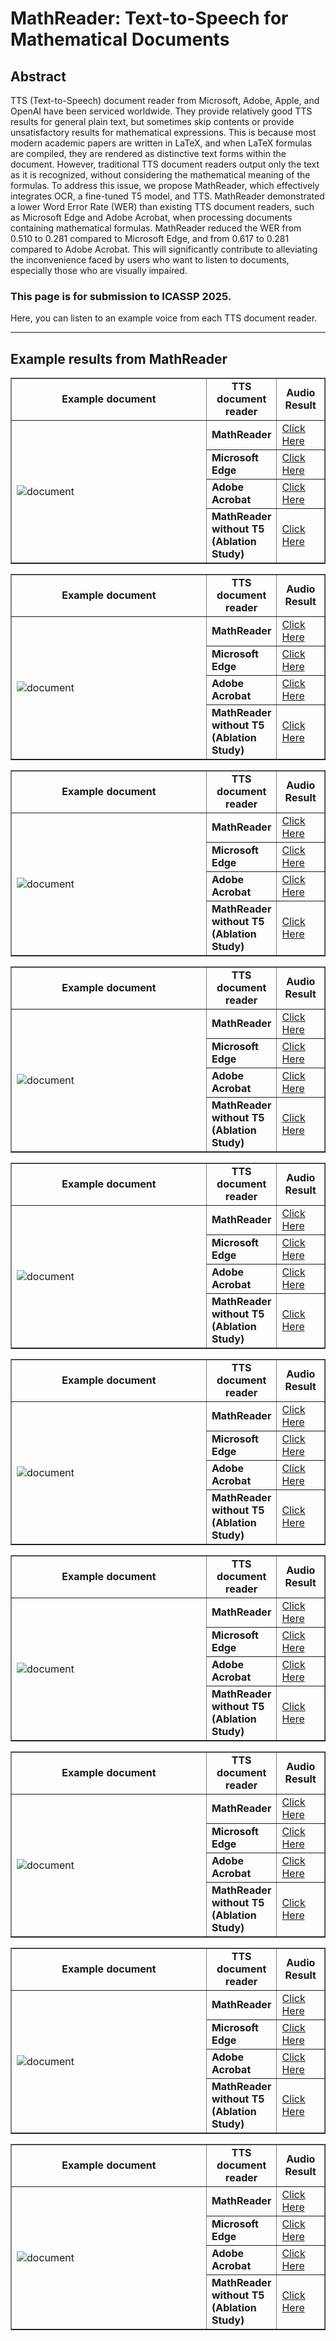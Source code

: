 # MathReader: Text-to-Speech for Mathematical Documents

## Abstract
TTS (Text-to-Speech) document reader from Microsoft, Adobe, Apple, and OpenAI have been serviced worldwide. They provide relatively good TTS results for general plain text, but sometimes skip contents or provide unsatisfactory results for mathematical expressions. This is because most modern academic papers are written in LaTeX, and when LaTeX formulas are compiled, they are rendered as distinctive text forms within the document. However, traditional TTS document readers output only the text as it is recognized, without considering the mathematical meaning of the formulas. To address this issue, we propose MathReader, which effectively integrates OCR, a fine-tuned T5 model, and TTS. MathReader demonstrated a lower Word Error Rate (WER) than existing TTS document readers, such as Microsoft Edge and Adobe Acrobat, when processing documents containing mathematical formulas. MathReader reduced the WER from 0.510 to 0.281 compared to Microsoft Edge, and from 0.617 to 0.281 compared to Adobe Acrobat. This will significantly contribute to alleviating the inconvenience faced by users who want to listen to documents, especially those who are visually impaired.

### This page is for submission to ICASSP 2025.

Here, you can listen to an example voice from each TTS document reader.

---

## Example results from MathReader

<table border="1">
  <colgroup>
    <col style="width:800px;">
    <col style="width:100px;">
    <col style="width:100px;">
  </colgroup>
  <tr>
    <td align="center"><b>Example document</b></td>
    <td align="center"><b>TTS document reader</b></td>
    <td align="center"><b>Audio Result</b></td>
  </tr>
  <tr>
    <td rowspan="4"><img src="image/2.png" alt="document"></td>
    <td><b>MathReader</b></td>
    <td><a href="https://soundcloud.com/8j9shhld5qmv/17fe7bd6-07fb-410d-a204-7229574b283d?in=8j9shhld5qmv/sets/mathreader&si=1fae71985d2b48dead9aa0b39f2798d4&utm_source=clipboard&utm_medium=text&utm_campaign=social_sharing" target="_blank">Click Here</a></td>
  </tr>
  <tr>
    <td><b>Microsoft Edge</b></td>
    <td><a href="https://soundcloud.com/8j9shhld5qmv/bf28e46f-a08b-41f1-ab93-1ef8c0b06841?in=8j9shhld5qmv/sets/microsoft-edge&si=d0cf4ac7e8904a6c976904e17e50bcf4&utm_source=clipboard&utm_medium=text&utm_campaign=social_sharing" target="_blank">Click Here</a></td>
  </tr>
  <tr>
    <td><b>Adobe Acrobat</b></td>
    <td><a href="https://soundcloud.com/8j9shhld5qmv/cb4d670f-d969-4a5f-ad28-f029edc9c305?in=8j9shhld5qmv/sets/adobe-acrobat&si=14e9e0f8080b447082f2e882165c7c19&utm_source=clipboard&utm_medium=text&utm_campaign=social_sharing" target="_blank">Click Here</a></td>
  </tr>
  <tr>
    <td><b>MathReader without T5     (Ablation Study)</b></td>
    <td><a href="https://soundcloud.com/8j9shhld5qmv/9d09cb4a-2db4-4d9b-815e-2ca50a9c9aa9?in=8j9shhld5qmv/sets/mathreader-without-t5-ablation-study&si=2969bc6574434e79985a8d84bef26580&utm_source=clipboard&utm_medium=text&utm_campaign=social_sharing" target="_blank">Click Here</a></td>
  </tr>
</table>

<table border="1">
  <colgroup>
    <col style="width:800px;">
    <col style="width:100px;">
    <col style="width:100px;">
  </colgroup>
  <tr>
    <td align="center"><b>Example document</b></td>
    <td align="center"><b>TTS document reader</b></td>
    <td align="center"><b>Audio Result</b></td>
  </tr>
  <tr>
    <td rowspan="4"><img src="image/3.png" alt="document"></td>
    <td><b>MathReader</b></td>
    <td><a href="https://soundcloud.com/8j9shhld5qmv/8002e42f-8018-43d9-9897-1d962b4e54ef?in=8j9shhld5qmv/sets/mathreader&si=c0e3ed0db3c5486d88f0614cea5f3a00&utm_source=clipboard&utm_medium=text&utm_campaign=social_sharing" target="_blank">Click Here</a></td>
  </tr>
  <tr>
    <td><b>Microsoft Edge</b></td>
    <td><a href="https://soundcloud.com/8j9shhld5qmv/4d4d1afc-6fb6-4ad1-8605-8021038836a9?in=8j9shhld5qmv/sets/microsoft-edge&si=d9185b792eb944c98c01987f533f672a&utm_source=clipboard&utm_medium=text&utm_campaign=social_sharing" target="_blank">Click Here</a></td>
  </tr>
  <tr>
    <td><b>Adobe Acrobat</b></td>
    <td><a href="https://soundcloud.com/8j9shhld5qmv/d6151c42-071a-449e-a62a-b133558ee83d?in=8j9shhld5qmv/sets/adobe-acrobat&si=94b495a468eb4d2b899e5a46a87dba44&utm_source=clipboard&utm_medium=text&utm_campaign=social_sharing" target="_blank">Click Here</a></td>
  </tr>
  <tr>
    <td><b>MathReader without T5     (Ablation Study)</b></td>
    <td><a href="https://soundcloud.com/8j9shhld5qmv/68de0b0b-ed57-4ff0-81da-2e8f7a2db67e?in=8j9shhld5qmv/sets/mathreader-without-t5-ablation-study&si=80f2be00ceb74fdd8cd0058bd68b8dc1&utm_source=clipboard&utm_medium=text&utm_campaign=social_sharing" target="_blank">Click Here</a></td>
  </tr>
</table>

<table border="1">
  <colgroup>
    <col style="width:800px;">
    <col style="width:100px;">
    <col style="width:100px;">
  </colgroup>
  <tr>
    <td align="center"><b>Example document</b></td>
    <td align="center"><b>TTS document reader</b></td>
    <td align="center"><b>Audio Result</b></td>
  </tr>
  <tr>
    <td rowspan="4"><img src="image/4.png" alt="document"></td>
    <td><b>MathReader</b></td>
    <td><a href="https://soundcloud.com/8j9shhld5qmv/2a7135c2-da8c-4a59-abf3-898777244fc3?in=8j9shhld5qmv/sets/mathreader&si=4989e41beed04fc093664a509673d977&utm_source=clipboard&utm_medium=text&utm_campaign=social_sharing" target="_blank">Click Here</a></td>
  </tr>
  <tr>
    <td><b>Microsoft Edge</b></td>
    <td><a href="https://soundcloud.com/8j9shhld5qmv/e9b7d5ea-38e6-4aad-80d9-8a9fa6663556?in=8j9shhld5qmv/sets/microsoft-edge&si=2a99828299e247bba992d1af04efa2dd&utm_source=clipboard&utm_medium=text&utm_campaign=social_sharing" target="_blank">Click Here</a></td>
  </tr>
  <tr>
    <td><b>Adobe Acrobat</b></td>
    <td><a href="https://soundcloud.com/8j9shhld5qmv/1b5a8dd1-1d82-4d2f-ab4e-7a688c0402aa?in=8j9shhld5qmv/sets/adobe-acrobat&si=847f01450e3c44bbaaff9916dd4c21e8&utm_source=clipboard&utm_medium=text&utm_campaign=social_sharing" target="_blank">Click Here</a></td>
  </tr>
  <tr>
    <td><b>MathReader without T5     (Ablation Study)</b></td>
    <td><a href="https://soundcloud.com/8j9shhld5qmv/824b0ab4-e47f-4ad4-ab0e-ba70decc69ef?in=8j9shhld5qmv/sets/mathreader-without-t5-ablation-study&si=1f68824c2f0c401dad1f375c504b36ec&utm_source=clipboard&utm_medium=text&utm_campaign=social_sharing" target="_blank">Click Here</a></td>
  </tr>
</table>

<table border="1">
  <colgroup>
    <col style="width:800px;">
    <col style="width:100px;">
    <col style="width:100px;">
  </colgroup>
  <tr>
    <td align="center"><b>Example document</b></td>
    <td align="center"><b>TTS document reader</b></td>
    <td align="center"><b>Audio Result</b></td>
  </tr>
  <tr>
    <td rowspan="4"><img src="image/5.png" alt="document"></td>
    <td><b>MathReader</b></td>
    <td><a href="https://soundcloud.com/8j9shhld5qmv/50769394-2136-45ad-b9e6-25be1155025e?in=8j9shhld5qmv/sets/mathreader&si=a27c78e1a6094a3ea7b025ddc8eb04c6&utm_source=clipboard&utm_medium=text&utm_campaign=social_sharing" target="_blank">Click Here</a></td>
  </tr>
  <tr>
    <td><b>Microsoft Edge</b></td>
    <td><a href="https://soundcloud.com/8j9shhld5qmv/486c3ba5-7c0a-4cf9-8b9c-44bb4a5d12f1?in=8j9shhld5qmv/sets/microsoft-edge&si=5e581a4ff4524a4c95d907e0f1fcd0a8&utm_source=clipboard&utm_medium=text&utm_campaign=social_sharing" target="_blank">Click Here</a></td> 
  </tr>
  <tr>
    <td><b>Adobe Acrobat</b></td>
    <td><a href="https://soundcloud.com/8j9shhld5qmv/1776db6d-5dcd-4a39-8139-7312d3abe10e?in=8j9shhld5qmv/sets/adobe-acrobat&si=2f0aa0b57ca2470998163558d248ecd9&utm_source=clipboard&utm_medium=text&utm_campaign=social_sharing" target="_blank">Click Here</a></td>
  </tr>
  <tr>
    <td><b>MathReader without T5     (Ablation Study)</b></td>
    <td><a href="https://soundcloud.com/8j9shhld5qmv/966b5b87-2c37-46ca-b75e-63af9189b9b1?in=8j9shhld5qmv/sets/mathreader-without-t5-ablation-study&si=d1b0faf0707f4970a16a644ec2ba10f6&utm_source=clipboard&utm_medium=text&utm_campaign=social_sharing" target="_blank">Click Here</a></td>
  </tr>
</table>



<table border="1">
  <colgroup>
    <col style="width:800px;">
    <col style="width:100px;">
    <col style="width:100px;">
  </colgroup>
  <tr>
    <td align="center"><b>Example document</b></td>
    <td align="center"><b>TTS document reader</b></td>
    <td align="center"><b>Audio Result</b></td>
  </tr>
  <tr>
    <td rowspan="4"><img src="image/6.png" alt="document"></td>
    <td><b>MathReader</b></td>
    <td><a href="https://soundcloud.com/8j9shhld5qmv/b4ff9b87-c896-4215-a2ea-96cbd20e9118?in=8j9shhld5qmv/sets/mathreader&si=a0d5fd255b164f289379594c898611cc&utm_source=clipboard&utm_medium=text&utm_campaign=social_sharing" target="_blank">Click Here</a></td>
  </tr>
  <tr>
    <td><b>Microsoft Edge</b></td>
    <td><a href="https://soundcloud.com/8j9shhld5qmv/46f3fbb8-1e46-4e0f-a11c-22f9b7d5b233?in=8j9shhld5qmv/sets/microsoft-edge&si=bb7455dfa7f946c5b819c1378887cb79&utm_source=clipboard&utm_medium=text&utm_campaign=social_sharing" target="_blank">Click Here</a></td>
  </tr>
  <tr>
    <td><b>Adobe Acrobat</b></td>
    <td><a href="https://soundcloud.com/8j9shhld5qmv/334fc7e6-4a0e-45fc-9375-83042b5a1ce8?in=8j9shhld5qmv/sets/adobe-acrobat&si=7ab33852d27a4b3fbe2d8e3360a17636&utm_source=clipboard&utm_medium=text&utm_campaign=social_sharing" target="_blank">Click Here</a></td>
  </tr>
  <tr>
    <td><b>MathReader without T5     (Ablation Study)</b></td>
    <td><a href="https://soundcloud.com/8j9shhld5qmv/da4208f4-120e-4687-b4fc-afdf8d5da9b5?in=8j9shhld5qmv/sets/mathreader-without-t5-ablation-study&si=309929894fea492e940a6c838990c31d&utm_source=clipboard&utm_medium=text&utm_campaign=social_sharing" target="_blank">Click Here</a></td>
  </tr>
</table>

<table border="1">
  <colgroup>
    <col style="width:800px;">
    <col style="width:100px;">
    <col style="width:100px;">
  </colgroup>
  <tr>
    <td align="center"><b>Example document</b></td>
    <td align="center"><b>TTS document reader</b></td>
    <td align="center"><b>Audio Result</b></td>
  </tr>
  <tr>
    <td rowspan="4"><img src="image/7.png" alt="document"></td>
    <td><b>MathReader</b></td>
    <td><a href="https://soundcloud.com/8j9shhld5qmv/bd66a1b0-d637-4082-baac-db352ed16193?in=8j9shhld5qmv/sets/mathreader&si=950c8f775b054dc88fd3654291b46302&utm_source=clipboard&utm_medium=text&utm_campaign=social_sharing" target="_blank">Click Here</a></td>
  </tr>
  <tr>
    <td><b>Microsoft Edge</b></td>
    <td><a href="https://soundcloud.com/8j9shhld5qmv/1a92ed84-3149-4c25-adf1-79da2f7a73a7?in=8j9shhld5qmv/sets/microsoft-edge&si=a841006475244c02852732d3c764d755&utm_source=clipboard&utm_medium=text&utm_campaign=social_sharing" target="_blank">Click Here</a></td>
  </tr>
  <tr>
    <td><b>Adobe Acrobat</b></td>
    <td><a href="https://soundcloud.com/8j9shhld5qmv/637c8187-f188-4e3a-8a98-39c4e4174e24?in=8j9shhld5qmv/sets/adobe-acrobat&si=3947546e62d541868c05673cf5535e4e&utm_source=clipboard&utm_medium=text&utm_campaign=social_sharing" target="_blank">Click Here</a></td>
  </tr>
  <tr>
    <td><b>MathReader without T5     (Ablation Study)</b></td>
    <td><a href="https://soundcloud.com/8j9shhld5qmv/4e156825-3b15-4e0f-86c2-8c4cd1055881?in=8j9shhld5qmv/sets/mathreader-without-t5-ablation-study&si=07a422a72971462aa95723030d97a3ec&utm_source=clipboard&utm_medium=text&utm_campaign=social_sharing" target="_blank">Click Here</a></td>
  </tr>
</table>

<table border="1">
  <colgroup>
    <col style="width:800px;">
    <col style="width:100px;">
    <col style="width:100px;">
  </colgroup>
  <tr>
    <td align="center"><b>Example document</b></td>
    <td align="center"><b>TTS document reader</b></td>
    <td align="center"><b>Audio Result</b></td>
  </tr>
  <tr>
    <td rowspan="4"><img src="image/8.png" alt="document"></td>
    <td><b>MathReader</b></td>
    <td><a href="https://soundcloud.com/8j9shhld5qmv/1945e0aa-d3cc-4734-a381-17157082bc38?in=8j9shhld5qmv/sets/mathreader&si=0ad7081abb7b42e69733551898c5b0fd&utm_source=clipboard&utm_medium=text&utm_campaign=social_sharing" target="_blank">Click Here</a></td>
  </tr>
  <tr>
    <td><b>Microsoft Edge</b></td>
    <td><a href="https://soundcloud.com/8j9shhld5qmv/fa8343f0-ebd8-4ea0-922e-f3c97aead809?in=8j9shhld5qmv/sets/microsoft-edge&si=8946251c937d40108696defb8842b7a8&utm_source=clipboard&utm_medium=text&utm_campaign=social_sharing" target="_blank">Click Here</a></td>
  </tr>
  <tr>
    <td><b>Adobe Acrobat</b></td>
    <td><a href="https://soundcloud.com/8j9shhld5qmv/412d652f-5ce6-48c7-bdc7-b29c56c1052c?in=8j9shhld5qmv/sets/adobe-acrobat&si=cae62e48bc794d48a3234bb7232d8e3a&utm_source=clipboard&utm_medium=text&utm_campaign=social_sharing" target="_blank">Click Here</a></td>
  </tr>
  <tr>
    <td><b>MathReader without T5     (Ablation Study)</b></td>
    <td><a href="https://soundcloud.com/8j9shhld5qmv/426c4766-9f4a-4c58-954e-7bc85031482e?in=8j9shhld5qmv/sets/mathreader-without-t5-ablation-study&si=a7d7df88a55e403daf77b21a9914ab68&utm_source=clipboard&utm_medium=text&utm_campaign=social_sharing" target="_blank">Click Here</a></td>
  </tr>
</table>

<table border="1">
  <colgroup>
    <col style="width:800px;">
    <col style="width:100px;">
    <col style="width:100px;">
  </colgroup>
  <tr>
    <td align="center"><b>Example document</b></td>
    <td align="center"><b>TTS document reader</b></td>
    <td align="center"><b>Audio Result</b></td>
  </tr>
  <tr>
    <td rowspan="4"><img src="image/9.png" alt="document"></td>
    <td><b>MathReader</b></td>
    <td><a href="https://soundcloud.com/8j9shhld5qmv/7ab231be-a9fd-4638-b6a6-effa77c0862a?in=8j9shhld5qmv/sets/mathreader&si=400ba887a8d84cc19b3f5aedd5d67b63&utm_source=clipboard&utm_medium=text&utm_campaign=social_sharing" target="_blank">Click Here</a></td>
  </tr>
  <tr>
    <td><b>Microsoft Edge</b></td>
    <td><a href="https://soundcloud.com/8j9shhld5qmv/9a?in=8j9shhld5qmv/sets/microsoft-edge&si=838e832049674aa3a60544cd20cdbfc9&utm_source=clipboard&utm_medium=text&utm_campaign=social_sharing" target="_blank">Click Here</a></td>
  </tr>
  <tr>
    <td><b>Adobe Acrobat</b></td>
    <td><a href="https://soundcloud.com/8j9shhld5qmv/da0e2411-019a-4b9a-a916-9de70a1d5b3e?in=8j9shhld5qmv/sets/adobe-acrobat&si=6aadcc99777e4a43a7e8a41d511e46d5&utm_source=clipboard&utm_medium=text&utm_campaign=social_sharing" target="_blank">Click Here</a></td>
  </tr>
  <tr>
    <td><b>MathReader without T5     (Ablation Study)</b></td>
    <td><a href="https://soundcloud.com/8j9shhld5qmv/a001b5a8-df26-458e-b2c9-7fd5f661ff18?in=8j9shhld5qmv/sets/mathreader-without-t5-ablation-study&si=1823c3b58cc8439fb61587e73ef2a968&utm_source=clipboard&utm_medium=text&utm_campaign=social_sharing" target="_blank">Click Here</a></td>
  </tr>
</table>

<table border="1">
  <colgroup>
    <col style="width:800px;">
    <col style="width:100px;">
    <col style="width:100px;">
  </colgroup>
  <tr>
    <td align="center"><b>Example document</b></td>
    <td align="center"><b>TTS document reader</b></td>
    <td align="center"><b>Audio Result</b></td>
  </tr>
  <tr>
    <td rowspan="4"><img src="image/10.png" alt="document"></td>
    <td><b>MathReader</b></td>
    <td><a href="https://soundcloud.com/8j9shhld5qmv/4701ea74-099d-4891-b28c-c0d59c06f3f9?in=8j9shhld5qmv/sets/mathreader&si=b53ff0f42cee41d497bfdee6286cfbcb&utm_source=clipboard&utm_medium=text&utm_campaign=social_sharing" target="_blank">Click Here</a></td>
  </tr>
  <tr>
    <td><b>Microsoft Edge</b></td>
    <td><a href="https://soundcloud.com/8j9shhld5qmv/10a?in=8j9shhld5qmv/sets/microsoft-edge&si=8420f41f45f146a38d6b895981445b98&utm_source=clipboard&utm_medium=text&utm_campaign=social_sharing" target="_blank">Click Here</a></td>
  </tr>
  <tr>
    <td><b>Adobe Acrobat</b></td>
    <td><a href="https://soundcloud.com/8j9shhld5qmv/d1fb0250-dcad-4b62-b680-fbdde03d26f4?in=8j9shhld5qmv/sets/adobe-acrobat&si=c52b0df7ff17470095b1d2003790d180&utm_source=clipboard&utm_medium=text&utm_campaign=social_sharing" target="_blank">Click Here</a></td>
  </tr>
  <tr>
    <td><b>MathReader without T5     (Ablation Study)</b></td>
    <td><a href="https://soundcloud.com/8j9shhld5qmv/6a4ea359-31c3-4168-93cf-67b1d6b37522?in=8j9shhld5qmv/sets/mathreader-without-t5-ablation-study&si=5372d03baa194f5d954100b7e6d0c1ef&utm_source=clipboard&utm_medium=text&utm_campaign=social_sharing" target="_blank">Click Here</a></td>
  </tr>
</table>

<table border="1">
  <colgroup>
    <col style="width:800px;">
    <col style="width:100px;">
    <col style="width:100px;">
  </colgroup>
  <tr>
    <td align="center"><b>Example document</b></td>
    <td align="center"><b>TTS document reader</b></td>
    <td align="center"><b>Audio Result</b></td>
  </tr>
  <tr>
    <td rowspan="4"><img src="image/1.png" alt="document"></td>
    <td><b>MathReader</b></td>
    <td><a href="https://soundcloud.com/8j9shhld5qmv/b7641286-b7cf-4070-a9d9-e9e739266a50?in=8j9shhld5qmv/sets/mathreader&si=e7be50fab6564f458f3aeb9c7152ea3e&utm_source=clipboard&utm_medium=text&utm_campaign=social_sharing" target="_blank">Click Here</a></td>
  </tr>
  <tr>
    <td><b>Microsoft Edge</b></td>
    <td><a href="https://soundcloud.com/8j9shhld5qmv/956e9473-96a8-4f7b-b59c-243f69a7f2e2?in=8j9shhld5qmv/sets/microsoft-edge&si=edacc4982aa34998bb1df88590e68df3&utm_source=clipboard&utm_medium=text&utm_campaign=social_sharing" target="_blank">Click Here</a></td>
  </tr>
  <tr>
    <td><b>Adobe Acrobat</b></td>
    <td><a href="https://soundcloud.com/8j9shhld5qmv/5a87227b-4a4b-43de-848a-ceec4f6f6b2e?in=8j9shhld5qmv/sets/adobe-acrobat&si=69e9e512e58d4f9c9572e9945b4ba806&utm_source=clipboard&utm_medium=text&utm_campaign=social_sharing" target="_blank">Click Here</a></td>
  </tr>
  <tr>
    <td><b>MathReader without T5     (Ablation Study)</b></td>
    <td><a href="https://soundcloud.com/8j9shhld5qmv/6e3543f9-556f-4778-a642-3a8e2f44cd04?in=8j9shhld5qmv/sets/mathreader-without-t5-ablation-study&si=d7886bafad874d17a22133566d0d3802&utm_source=clipboard&utm_medium=text&utm_campaign=social_sharing" target="_blank">Click Here</a></td>
  </tr>
</table>
